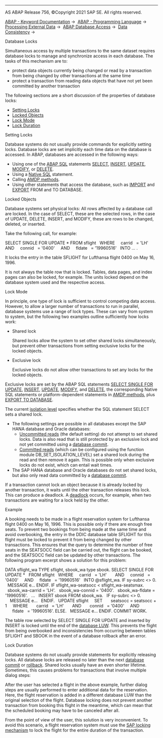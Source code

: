   

* * *

AS ABAP Release 756, ©Copyright 2021 SAP SE. All rights reserved.

[ABAP - Keyword Documentation](https://help.sap.com/doc/abapdocu_756_index_htm/7.56/en-US/abenabap.htm) →  [ABAP - Programming Language](https://help.sap.com/doc/abapdocu_756_index_htm/7.56/en-US/abenabap_reference.htm) →  [Processing External Data](https://help.sap.com/doc/abapdocu_756_index_htm/7.56/en-US/abenabap_language_external_data.htm) →  [ABAP Database Access](https://help.sap.com/doc/abapdocu_756_index_htm/7.56/en-US/abendb_access.htm) →  [Data Consistency](https://help.sap.com/doc/abapdocu_756_index_htm/7.56/en-US/abendata_consistency.htm) → 

Database Locks

Simultaneous access by multiple transactions to the same dataset requires database locks to manage and synchronize access in each database. The tasks of this mechanism are to:

-   protect data objects currently being changed or read by a transaction from being changed by other transactions at the same time
-   protect a transaction from reading data objects that have not yet been committed by another transaction

The following sections are a short discussion of the properties of database locks:

-   [Setting Locks](#@@ITOC@@ABENDB_LOCK_1)
-   [Locked Objects](#@@ITOC@@ABENDB_LOCK_2)
-   [Lock Mode](#@@ITOC@@ABENDB_LOCK_3)
-   [Lock Duration](#@@ITOC@@ABENDB_LOCK_4)

Setting Locks

Database systems do not usually provide commands for explicitly setting locks. Database locks are set implicitly each time data on the database is accessed. In ABAP, databases are accessed in the following ways:

-   Using one of the [ABAP SQL](https://help.sap.com/doc/abapdocu_756_index_htm/7.56/en-US/abenabap_sql_glosry.htm "Glossary Entry") statements [SELECT](https://help.sap.com/doc/abapdocu_756_index_htm/7.56/en-US/abapselect.htm), [INSERT](https://help.sap.com/doc/abapdocu_756_index_htm/7.56/en-US/abapinsert_dbtab.htm), [UPDATE](https://help.sap.com/doc/abapdocu_756_index_htm/7.56/en-US/abapupdate.htm), [MODIFY](https://help.sap.com/doc/abapdocu_756_index_htm/7.56/en-US/abapmodify_dbtab.htm), or [DELETE](https://help.sap.com/doc/abapdocu_756_index_htm/7.56/en-US/abapdelete_dbtab.htm).
-   Using a [Native SQL](https://help.sap.com/doc/abapdocu_756_index_htm/7.56/en-US/abennative_sql_glosry.htm "Glossary Entry") statement.
-   Calling [AMDP methods](https://help.sap.com/doc/abapdocu_756_index_htm/7.56/en-US/abenamdp_method_glosry.htm "Glossary Entry").
-   Using other statements that access the database, such as [IMPORT](https://help.sap.com/doc/abapdocu_756_index_htm/7.56/en-US/abapimport_data_cluster.htm) and [EXPORT](https://help.sap.com/doc/abapdocu_756_index_htm/7.56/en-US/abapexport_data_cluster.htm) FROM and TO DATABASE.

Locked Objects

Database systems set physical locks: All rows affected by a database call are locked. In the case of SELECT, these are the selected rows, in the case of UPDATE, DELETE, INSERT, and MODIFY, these are rows to be changed, deleted, or inserted.

Take the following call, for example:

SELECT SINGLE FOR UPDATE \* FROM sflight
  WHERE
    carrid   = 'LH'       AND
    connid   = '0400'     AND
    fldate   = '19960516'
  INTO ... .

It locks the entry in the table SFLIGHT for Lufthansa flight 0400 on May 16, 1996.

It is not always the table row that is locked. Tables, data pages, and index pages can also be locked, for example. The units locked depend on the database system used and the respective access.

Lock Mode

In principle, one type of lock is sufficient to control competing data access. However, to allow a larger number of transactions to run in parallel, database systems use a range of lock types. These can vary from system to system, but the following two examples outline sufficiently how locks work:

-   Shared lock
    
    Shared locks allow the system to set other shared locks simultaneously, but prevent other transactions from setting exclusive locks for the locked objects.
    
-   Exclusive lock
    
    Exclusive locks do not allow other transactions to set any locks for the locked objects.
    

Exclusive locks are set by the ABAP SQL statements [SELECT SINGLE FOR UPDATE](https://help.sap.com/doc/abapdocu_756_index_htm/7.56/en-US/abapselect_single.htm), [INSERT](https://help.sap.com/doc/abapdocu_756_index_htm/7.56/en-US/abapinsert_dbtab.htm), [UPDATE](https://help.sap.com/doc/abapdocu_756_index_htm/7.56/en-US/abapupdate.htm), [MODIFY](https://help.sap.com/doc/abapdocu_756_index_htm/7.56/en-US/abapmodify_dbtab.htm), and [DELETE](https://help.sap.com/doc/abapdocu_756_index_htm/7.56/en-US/abapdelete_dbtab.htm), the corresponding Native SQL statements or platform-dependent statements in [AMDP methods](https://help.sap.com/doc/abapdocu_756_index_htm/7.56/en-US/abenamdp_method_glosry.htm "Glossary Entry"), plus [EXPORT TO DATABASE](https://help.sap.com/doc/abapdocu_756_index_htm/7.56/en-US/abapexport_data_cluster_medium.htm).

The current [isolation level](https://help.sap.com/doc/abapdocu_756_index_htm/7.56/en-US/abendb_isolation.htm) specifies whether the SQL statement SELECT sets a shared lock.

-   The following settings are possible in all databases except the SAP HANA database and Oracle databases:
    -   [Uncommitted reads](https://help.sap.com/doc/abapdocu_756_index_htm/7.56/en-US/abendb_isolation.htm) (the default setting) do not attempt to set shared locks. Data is also read that is still protected by an exclusive lock and not yet committed using a [database commit](https://help.sap.com/doc/abapdocu_756_index_htm/7.56/en-US/abendatabase_commit_glosry.htm "Glossary Entry").
    -   [Committed reads](https://help.sap.com/doc/abapdocu_756_index_htm/7.56/en-US/abendb_isolation.htm) (which can be configured using the function module DB\_SET\_ISOLATION\_LEVEL) set a shared lock during the read and then remove it again. This is possible only when exclusive locks do not exist, which can entail wait times.
-   The SAP HANA database and Oracle databases do not set shared locks, but also only read data committed by a [database commit](https://help.sap.com/doc/abapdocu_756_index_htm/7.56/en-US/abendatabase_commit_glosry.htm "Glossary Entry").

If a transaction cannot lock an object because it is already locked by another transaction, it waits until the other transaction releases this lock. This can produce a deadlock. A [deadlock](https://help.sap.com/doc/abapdocu_756_index_htm/7.56/en-US/abendeadlock_glosry.htm "Glossary Entry") occurs, for example, when two transactions are waiting for a lock held by the other.

Example

A booking needs to be made in a flight reservation system for Lufthansa flight 0400 on May 16, 1996. This is possible only if there are enough free seats. To prevent two bookings from being made at the same time and avoid overbooking, the entry in the DDIC database table SFLIGHT for this flight must be locked to prevent it from being changed by other transactions. This ensures that the query to determine the number of free seats in the SEATSOCC field can be carried out, the flight can be booked, and the SEATSOCC field can be updated by other transactions. The following program excerpt shows a solution for this problem:

DATA sflight\_wa TYPE sflight, sbook\_wa type sbook.
SELECT SINGLE FOR UPDATE \*
  FROM sflight
  WHERE
    carrid   = 'LH'       AND
    connid   = '0400'     AND
    fldate   = '19960516'
  INTO @sflight\_wa.
IF sy-subrc <> 0.
  MESSAGE e...
ENDIF.
IF sflight\_wa-seatsocc < sflight\_wa-seatsmax.
  sbook\_wa-carrid = 'LH'.
  sbook\_wa-connid = '0400'.
  sbook\_wa-fldate = '19960516'.
  ...
  INSERT sbook FROM sbook\_wa.
  IF sy-subrc <> 0.
    MESSAGE e...
  ENDIF.
  UPDATE sflight
    SET
      seatsocc = seatsocc + 1
    WHERE
      carrid   = 'LH'       AND
      connid   = '0400'     AND
      fldate   = '19960516'.
ELSE.
  MESSAGE e...
ENDIF.
COMMIT WORK.

The table row selected by SELECT SINGLE FOR UPDATE and inserted by INSERT is locked until the end of the [database LUW](https://help.sap.com/doc/abapdocu_756_index_htm/7.56/en-US/abendatabase_luw_glosry.htm "Glossary Entry"). This prevents the flight from being overbooked and inconsistencies from occurring between tables SFLIGHT and SBOOK in the event of a database rollback after an error.

Lock Duration

Database systems do not usually provide statements for explicitly releasing locks. All database locks are released no later than the next [database commit](https://help.sap.com/doc/abapdocu_756_index_htm/7.56/en-US/abendatabase_commit_glosry.htm "Glossary Entry") or [rollback](https://help.sap.com/doc/abapdocu_756_index_htm/7.56/en-US/abendatabase_rollback_glosry.htm "Glossary Entry"). Shared locks usually have an even shorter lifetime. Sometimes, this causes problems for transactions that involve multiple dialog steps:

After the user has selected a flight in the above example, further dialog steps are usually performed to enter additional data for the reservation. Here, the flight reservation is added in a different database LUW than the original selection of the flight. Database locking does not prevent another transaction from booking this flight in the meantime, which can mean that the scheduled booking may have to be canceled after all.

From the point of view of the user, this solution is very inconvenient. To avoid this scenario, a flight reservation system must use the [SAP locking mechanism](https://help.sap.com/doc/abapdocu_756_index_htm/7.56/en-US/abensap_lock_glosry.htm "Glossary Entry") to lock the flight for the entire duration of the transaction.